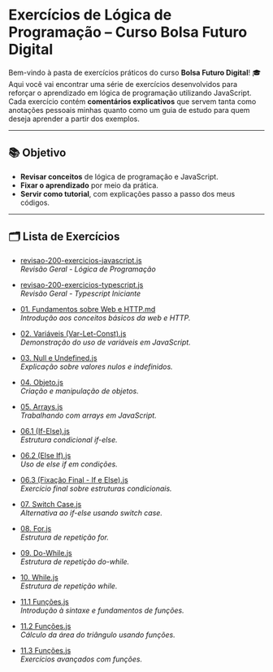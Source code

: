 # Exercícios de Lógica de Programação – Curso Bolsa Futuro Digital

Bem-vindo à pasta de exercícios práticos do curso **Bolsa Futuro Digital**! 🎓  
Aqui você vai encontrar uma série de exercícios desenvolvidos para reforçar o aprendizado em lógica de programação utilizando JavaScript. Cada exercício contém **comentários explicativos** que servem tanta como anotações pessoais minhas quanto como um guia de estudo para quem deseja aprender a partir dos exemplos.

---

## 📚 Objetivo

- **Revisar conceitos** de lógica de programação e JavaScript.  
- **Fixar o aprendizado** por meio da prática.  
- **Servir como tutorial**, com explicações passo a passo dos meus códigos.

---

## 🗂 Lista de Exercícios

- [revisao-200-exercicios-javascript.js](https://github.com/felipem5552/200-exercicios-javascript)  
  *Revisão Geral - Lógica de Programação*

- [revisao-200-exercicios-typescript.js](https://github.com/felipem5552/200-exercicios-javascript)  
  *Revisão Geral - Typescript Iniciante*  

- [01. Fundamentos sobre Web e HTTP.md](https://github.com/felipem5552/javascript-iniciante/blob/main/curso-bolsa-futuro-digital/logica-de-programacao/exercicios/01.%20Fundamentos%20sobre%20Web%20e%20HTTP.md)  
  *Introdução aos conceitos básicos da web e HTTP.*

- [02. Variáveis (Var-Let-Const).js](https://github.com/felipem5552/javascript-iniciante/blob/main/curso-bolsa-futuro-digital/logica-de-programacao/exercicios/02.%20Variáveis%20(Var-Let-Const).js)  
  *Demonstração do uso de variáveis em JavaScript.*

- [03. Null e Undefined.js](https://github.com/felipem5552/javascript-iniciante/blob/main/curso-bolsa-futuro-digital/logica-de-programacao/exercicios/03.%20Null%20e%20Undefined.js)  
  *Explicação sobre valores nulos e indefinidos.*

- [04. Objeto.js](https://github.com/felipem5552/javascript-iniciante/blob/main/curso-bolsa-futuro-digital/logica-de-programacao/exercicios/04.%20Objeto.js)  
  *Criação e manipulação de objetos.*

- [05. Arrays.js](https://github.com/felipem5552/javascript-iniciante/blob/main/curso-bolsa-futuro-digital/logica-de-programacao/exercicios/05.%20Arrays.js)  
  *Trabalhando com arrays em JavaScript.*

- [06.1 (If-Else).js](https://github.com/felipem5552/javascript-iniciante/blob/main/curso-bolsa-futuro-digital/logica-de-programacao/exercicios/06.1%20(If-Else).js)  
  *Estrutura condicional if-else.*

- [06.2 (Else If).js](https://github.com/felipem5552/javascript-iniciante/blob/main/curso-bolsa-futuro-digital/logica-de-programacao/exercicios/06.2%20(Else%20If).js)  
  *Uso de else if em condições.*

- [06.3 (Fixação Final - If e Else).js](https://github.com/felipem5552/javascript-iniciante/blob/main/curso-bolsa-futuro-digital/logica-de-programacao/exercicios/06.3%20(Fixação%20Final%20-%20If%20e%20Else).js)  
  *Exercício final sobre estruturas condicionais.*

- [07. Switch Case.js](https://github.com/felipem5552/javascript-iniciante/blob/main/curso-bolsa-futuro-digital/logica-de-programacao/exercicios/07.%20Switch%20Case.js)  
  *Alternativa ao if-else usando switch case.*

- [08. For.js](https://github.com/felipem5552/javascript-iniciante/blob/main/curso-bolsa-futuro-digital/logica-de-programacao/exercicios/08.%20For.js)  
  *Estrutura de repetição for.*

- [09. Do-While.js](https://github.com/felipem5552/javascript-iniciante/blob/main/curso-bolsa-futuro-digital/logica-de-programacao/exercicios/09.%20Do-While.js)  
  *Estrutura de repetição do-while.*

- [10. While.js](https://github.com/felipem5552/javascript-iniciante/blob/main/curso-bolsa-futuro-digital/logica-de-programacao/exercicios/10.%20While.js)  
  *Estrutura de repetição while.*

- [11.1 Funções.js](https://github.com/felipem5552/javascript-iniciante/blob/main/curso-bolsa-futuro-digital/logica-de-programacao/exercicios/11.1%20Funções.js)  
  *Introdução à sintaxe e fundamentos de funções.*

- [11.2 Funções.js](https://github.com/felipem5552/javascript-iniciante/blob/main/curso-bolsa-futuro-digital/logica-de-programacao/exercicios/11.2%20Funções.js)  
  *Cálculo da área do triângulo usando funções.*

- [11.3 Funções.js](https://github.com/felipem5552/javascript-iniciante/blob/main/curso-bolsa-futuro-digital/logica-de-programacao/exercicios/11.3%20Funções.js)  
  *Exercícios avançados com funções.*
